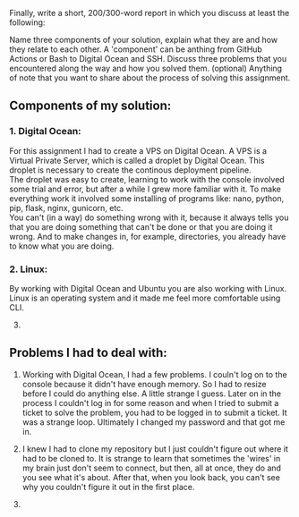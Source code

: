 Finally, write a short, 200/300-word report in which you discuss at least the following:

Name three components of your solution, explain what they are and how they relate to each other. A 'component' can be anthing from GitHub Actions or Bash to Digital Ocean and SSH.
Discuss three problems that you encountered along the way and how you solved them.
(optional) Anything of note that you want to share about the process of solving this assignment.

## Components of my solution:
### 1. Digital Ocean:
  For this assignment I had to create a VPS on Digital Ocean. A VPS is a Virtual Private Server, which is called a droplet by Digital Ocean. This droplet is necessary to
  create the continous deployment pipeline.  
  The droplet was easy to create, learning to work with the console involved some trial and error, but after a while I grew more familiar with it. To make everything
  work it involved some installing of programs like: nano, python, pip, flask, nginx, gunicorn, etc.  
  You can't (in a way) do something wrong with it, because it always tells you that you are doing something that can't be done or that you are doing it wrong. And to 
  make changes in, for example, directories, you already have to know what you are doing.  

### 2. Linux:
  By working with Digital Ocean and Ubuntu you are also working with Linux. Linux is an operating system and it made me feel more comfortable using CLI. 

3.

## Problems I had to deal with:
1. Working with Digital Ocean, I had a few problems. I couln't log on to the console because it didn't have enough memory. So I had to resize before I could do anything
  else. A little strange I guess. Later on in the process I couldn't log in for some reason and when I tried to submit a ticket to solve the problem, you had to be
  logged in to submit a ticket. It was a strange loop. Ultimately I changed my password and that got me in.

2. I knew I had to clone my repository but I just couldn't figure out where it had to be cloned to. It is strange to learn that sometimes the 'wires' in my brain just
  don't seem to connect, but then, all at once, they do and you see what it's about. After that, when you look back, you can't see why you couldn't figure it out in the
  first place.

3.

